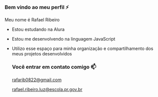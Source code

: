 ### Bem vindo ao meu perfil  ⚡

Meu nome é Rafael Ribeiro

- Estou estudando na Alura
- Estou me desenvolvendo na linguagem JavaScript
- Utilizo esse espaço para minha organização e compartilhamento dos meus projetos desenvolvidos

  ### Você entrar em contato comigo 📫

  rafarib0822@gmail.com
  
  rafael.ribeiro.luz@escola.pr.gov.br
